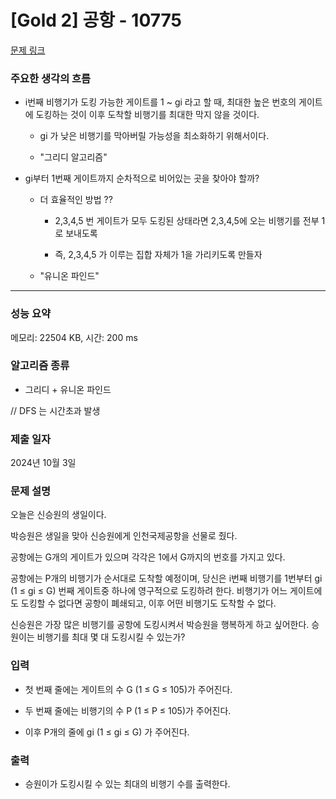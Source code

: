 # [Gold 2] 공항 - 10775

[문제 링크](https://www.acmicpc.net/problem/10775) 

### 주요한 생각의 흐름
 
- i번째 비행기가 도킹 가능한 게이트를 1 ~ gi 라고 할 때, 최대한 높은 번호의 게이트에 도킹하는 것이 이후 도착할 비행기를 최대한 막지 않을 것이다. 

	- gi 가 낮은 비행기를 막아버릴 가능성을 최소화하기 위해서이다.

	- "그리디 알고리즘"

- gi부터 1번째 게이트까지 순차적으로 비어있는 곳을 찾아야 할까? 

	- 더 효율적인 방법 ??

		- 2,3,4,5 번 게이트가 모두 도킹된 상태라면 2,3,4,5에 오는 비행기를 전부 1로 보내도록

		- 즉, 2,3,4,5 가 이루는 집합 자체가 1을 가리키도록 만들자

	- "유니온 파인드"

---

### 성능 요약

메모리: 22504 KB, 시간: 200 ms

### 알고리즘 종류

- 그리디 + 유니온 파인드

// DFS 는 시간초과 발생

### 제출 일자

2024년 10월 3일

### 문제 설명

오늘은 신승원의 생일이다.

박승원은 생일을 맞아 신승원에게 인천국제공항을 선물로 줬다.

공항에는 G개의 게이트가 있으며 각각은 1에서 G까지의 번호를 가지고 있다.

공항에는 P개의 비행기가 순서대로 도착할 예정이며, 당신은 i번째 비행기를 1번부터 gi (1 ≤ gi ≤ G) 번째 게이트중 하나에 영구적으로 도킹하려 한다. 비행기가 어느 게이트에도 도킹할 수 없다면 공항이 폐쇄되고, 이후 어떤 비행기도 도착할 수 없다.

신승원은 가장 많은 비행기를 공항에 도킹시켜서 박승원을 행복하게 하고 싶어한다. 승원이는 비행기를 최대 몇 대 도킹시킬 수 있는가?

### 입력 

- 첫 번째 줄에는 게이트의 수 G (1 ≤ G ≤ 105)가 주어진다.

- 두 번째 줄에는 비행기의 수 P (1 ≤ P ≤ 105)가 주어진다.

- 이후 P개의 줄에 gi (1 ≤ gi ≤ G) 가 주어진다.

### 출력 

- 승원이가 도킹시킬 수 있는 최대의 비행기 수를 출력한다.
